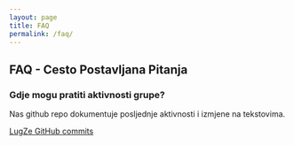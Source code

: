 ```yaml
---
layout: page
title: FAQ
permalink: /faq/
---
```


## FAQ - Cesto Postavljana Pitanja

### Gdje mogu pratiti aktivnosti grupe?

Nas github repo dokumentuje posljednje aktivnosti i izmjene na tekstovima.

[LugZe GitHub commits](https://github.com/lugze/blog/commits/master)
